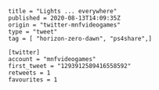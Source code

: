 ```
title = "Lights ... everywhere"
published = 2020-08-13T14:09:35Z
origin = "twitter-mnfvideogames"
type = "tweet"
tag = [ "horizon-zero-dawn", "ps4share",]

[twitter]
account = "mnfvideogames"
first_tweet = "1293912589416558592"
retweets = 1
favourites = 1
```

<p class='image'><img src='https://mnf.m17s.net/2020/08/13/EfTmo8aUcAECg_3.jpg' alt=''></p>

